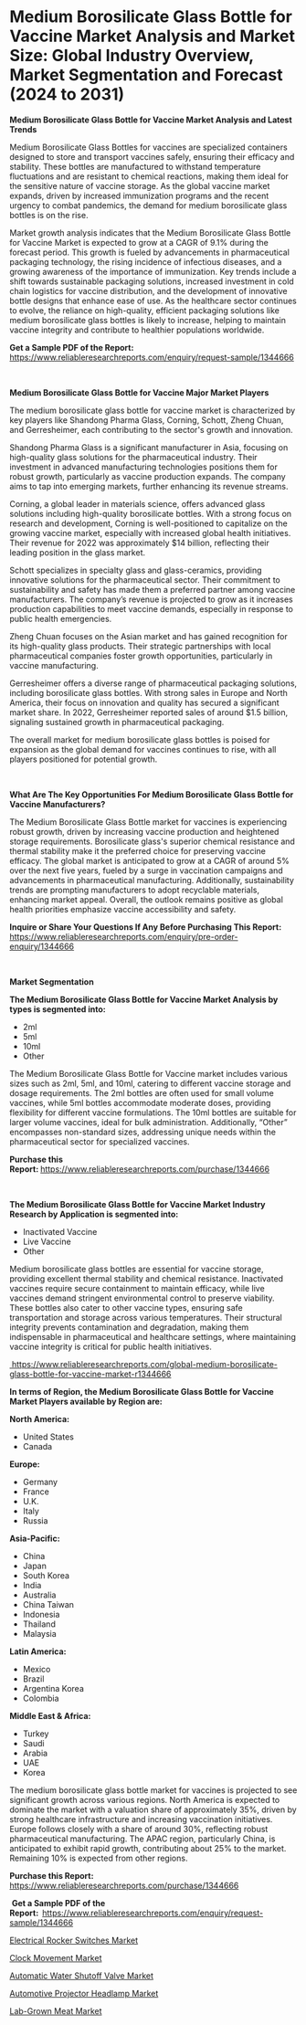 <p><h1>Medium Borosilicate Glass Bottle for Vaccine Market Analysis and Market Size: Global Industry Overview, Market Segmentation and Forecast (2024 to 2031)</h1></p><p><strong>Medium Borosilicate Glass Bottle for Vaccine Market Analysis and Latest Trends</strong></p>
<p><p>Medium Borosilicate Glass Bottles for vaccines are specialized containers designed to store and transport vaccines safely, ensuring their efficacy and stability. These bottles are manufactured to withstand temperature fluctuations and are resistant to chemical reactions, making them ideal for the sensitive nature of vaccine storage. As the global vaccine market expands, driven by increased immunization programs and the recent urgency to combat pandemics, the demand for medium borosilicate glass bottles is on the rise.</p><p>Market growth analysis indicates that the Medium Borosilicate Glass Bottle for Vaccine Market is expected to grow at a CAGR of 9.1% during the forecast period. This growth is fueled by advancements in pharmaceutical packaging technology, the rising incidence of infectious diseases, and a growing awareness of the importance of immunization. Key trends include a shift towards sustainable packaging solutions, increased investment in cold chain logistics for vaccine distribution, and the development of innovative bottle designs that enhance ease of use. As the healthcare sector continues to evolve, the reliance on high-quality, efficient packaging solutions like medium borosilicate glass bottles is likely to increase, helping to maintain vaccine integrity and contribute to healthier populations worldwide.</p></p>
<p><strong>Get a Sample PDF of the Report:&nbsp;</strong> <a href="https://www.reliableresearchreports.com/enquiry/request-sample/1344666?utm_campaign=83&utm_medium=2&utm_source=Github&utm_content=ia&utm_term=30092024&utm_id=medium-borosilicate-glass-bottle-for-vaccine">https://www.reliableresearchreports.com/enquiry/request-sample/1344666</a></p>
<p>&nbsp;</p>
<p><strong>Medium Borosilicate Glass Bottle for Vaccine Major Market Players</strong></p>
<p><p>The medium borosilicate glass bottle for vaccine market is characterized by key players like Shandong Pharma Glass, Corning, Schott, Zheng Chuan, and Gerresheimer, each contributing to the sector's growth and innovation.</p><p>Shandong Pharma Glass is a significant manufacturer in Asia, focusing on high-quality glass solutions for the pharmaceutical industry. Their investment in advanced manufacturing technologies positions them for robust growth, particularly as vaccine production expands. The company aims to tap into emerging markets, further enhancing its revenue streams.</p><p>Corning, a global leader in materials science, offers advanced glass solutions including high-quality borosilicate bottles. With a strong focus on research and development, Corning is well-positioned to capitalize on the growing vaccine market, especially with increased global health initiatives. Their revenue for 2022 was approximately $14 billion, reflecting their leading position in the glass market.</p><p>Schott specializes in specialty glass and glass-ceramics, providing innovative solutions for the pharmaceutical sector. Their commitment to sustainability and safety has made them a preferred partner among vaccine manufacturers. The company’s revenue is projected to grow as it increases production capabilities to meet vaccine demands, especially in response to public health emergencies.</p><p>Zheng Chuan focuses on the Asian market and has gained recognition for its high-quality glass products. Their strategic partnerships with local pharmaceutical companies foster growth opportunities, particularly in vaccine manufacturing.</p><p>Gerresheimer offers a diverse range of pharmaceutical packaging solutions, including borosilicate glass bottles. With strong sales in Europe and North America, their focus on innovation and quality has secured a significant market share. In 2022, Gerresheimer reported sales of around $1.5 billion, signaling sustained growth in pharmaceutical packaging.</p><p>The overall market for medium borosilicate glass bottles is poised for expansion as the global demand for vaccines continues to rise, with all players positioned for potential growth.</p></p>
<p>&nbsp;</p>
<p><strong>What Are The Key Opportunities For Medium Borosilicate Glass Bottle for Vaccine Manufacturers?</strong></p>
<p><p>The Medium Borosilicate Glass Bottle market for vaccines is experiencing robust growth, driven by increasing vaccine production and heightened storage requirements. Borosilicate glass's superior chemical resistance and thermal stability make it the preferred choice for preserving vaccine efficacy. The global market is anticipated to grow at a CAGR of around 5% over the next five years, fueled by a surge in vaccination campaigns and advancements in pharmaceutical manufacturing. Additionally, sustainability trends are prompting manufacturers to adopt recyclable materials, enhancing market appeal. Overall, the outlook remains positive as global health priorities emphasize vaccine accessibility and safety.</p></p>
<p><strong>Inquire or Share Your Questions If Any Before Purchasing This Report:</strong> <a href="https://www.reliableresearchreports.com/enquiry/pre-order-enquiry/1344666?utm_campaign=83&utm_medium=2&utm_source=Github&utm_content=ia&utm_term=30092024&utm_id=medium-borosilicate-glass-bottle-for-vaccine">https://www.reliableresearchreports.com/enquiry/pre-order-enquiry/1344666</a></p>
<p>&nbsp;</p>
<p><strong>Market Segmentation</strong></p>
<p><strong>The Medium Borosilicate Glass Bottle for Vaccine Market Analysis by types is segmented into:</strong></p>
<p><ul><li>2ml</li><li>5ml</li><li>10ml</li><li>Other</li></ul></p>
<p><p>The Medium Borosilicate Glass Bottle for Vaccine market includes various sizes such as 2ml, 5ml, and 10ml, catering to different vaccine storage and dosage requirements. The 2ml bottles are often used for small volume vaccines, while 5ml bottles accommodate moderate doses, providing flexibility for different vaccine formulations. The 10ml bottles are suitable for larger volume vaccines, ideal for bulk administration. Additionally, “Other” encompasses non-standard sizes, addressing unique needs within the pharmaceutical sector for specialized vaccines.</p></p>
<p><strong>Purchase this Report:&nbsp;</strong><a href="https://www.reliableresearchreports.com/purchase/1344666?utm_campaign=83&utm_medium=2&utm_source=Github&utm_content=ia&utm_term=30092024&utm_id=medium-borosilicate-glass-bottle-for-vaccine">https://www.reliableresearchreports.com/purchase/1344666</a></p>
<p>&nbsp;</p>
<p><strong>The Medium Borosilicate Glass Bottle for Vaccine Market Industry Research by Application is segmented into:</strong></p>
<p><ul><li>Inactivated Vaccine</li><li>Live Vaccine</li><li>Other</li></ul></p>
<p><p>Medium borosilicate glass bottles are essential for vaccine storage, providing excellent thermal stability and chemical resistance. Inactivated vaccines require secure containment to maintain efficacy, while live vaccines demand stringent environmental control to preserve viability. These bottles also cater to other vaccine types, ensuring safe transportation and storage across various temperatures. Their structural integrity prevents contamination and degradation, making them indispensable in pharmaceutical and healthcare settings, where maintaining vaccine integrity is critical for public health initiatives.</p></p>
<p><a href="https://www.reliableresearchreports.com/global-medium-borosilicate-glass-bottle-for-vaccine-market-r1344666?utm_campaign=83&utm_medium=2&utm_source=Github&utm_content=ia&utm_term=30092024&utm_id=medium-borosilicate-glass-bottle-for-vaccine">&nbsp;https://www.reliableresearchreports.com/global-medium-borosilicate-glass-bottle-for-vaccine-market-r1344666</a></p>
<p><strong>In terms of Region, the Medium Borosilicate Glass Bottle for Vaccine Market Players available by Region are:</strong></p>
<p>
    <p> <strong> North America: </strong>
        <ul>
            <li>United States</li>
            <li>Canada</li>
        </ul>
        </p> 
    <p> <strong> Europe: </strong>
        <ul>
            <li>Germany</li>
            <li>France</li>
            <li>U.K.</li>
            <li>Italy</li>
            <li>Russia</li>
        </ul>
        </p> 
    <p> <strong> Asia-Pacific: </strong>
        <ul>
            <li>China</li>
            <li>Japan</li>
            <li>South Korea</li>
            <li>India</li>
            <li>Australia</li>
            <li>China Taiwan</li>
            <li>Indonesia</li>
            <li>Thailand</li>
            <li>Malaysia</li>
        </ul>
        </p> 
    <p> <strong> Latin America: </strong>
        <ul>
            <li>Mexico</li>
            <li>Brazil</li>
            <li>Argentina Korea</li>
            <li>Colombia</li>
        </ul>
        </p> 
    <p> <strong> Middle East & Africa: </strong>
        <ul>
            <li>Turkey</li>
            <li>Saudi</li>
            <li>Arabia</li>
            <li>UAE</li>
            <li>Korea</li>
        </ul>
    </p>
    </p>
<p><p>The medium borosilicate glass bottle market for vaccines is projected to see significant growth across various regions. North America is expected to dominate the market with a valuation share of approximately 35%, driven by strong healthcare infrastructure and increasing vaccination initiatives. Europe follows closely with a share of around 30%, reflecting robust pharmaceutical manufacturing. The APAC region, particularly China, is anticipated to exhibit rapid growth, contributing about 25% to the market. Remaining 10% is expected from other regions.</p></p>
<p><strong>Purchase this Report: </strong><a href="https://www.reliableresearchreports.com/purchase/1344666?utm_campaign=83&utm_medium=2&utm_source=Github&utm_content=ia&utm_term=30092024&utm_id=medium-borosilicate-glass-bottle-for-vaccine">https://www.reliableresearchreports.com/purchase/1344666</a></p>
<p>&nbsp;<strong>Get a Sample PDF of the Report:&nbsp;&nbsp;</strong><a href="https://www.reliableresearchreports.com/enquiry/request-sample/1344666?utm_campaign=83&utm_medium=2&utm_source=Github&utm_content=ia&utm_term=30092024&utm_id=medium-borosilicate-glass-bottle-for-vaccine">https://www.reliableresearchreports.com/enquiry/request-sample/1344666</a></p>
<p><strong></strong></p>
<p><p><a href="https://issuu.com/reportprime-2/docs/electrical-rocker-switches-market-s_037e2539b9551c?utm_campaign=83&utm_medium=2&utm_source=Github&utm_content=ia&utm_term=30092024&utm_id=medium-borosilicate-glass-bottle-for-vaccine">Electrical Rocker Switches Market</a></p><p><a href="https://issuu.com/reportprime-2/docs/clock-movement-market-size-2030.ppt_0fc5c747dd46ce?utm_campaign=83&utm_medium=2&utm_source=Github&utm_content=ia&utm_term=30092024&utm_id=medium-borosilicate-glass-bottle-for-vaccine">Clock Movement Market</a></p><p><a href="https://www.linkedin.com/pulse/automatic-water-shutoff-valve-market-report-product-type-1pbwf?utm_campaign=83&utm_medium=2&utm_source=Github&utm_content=ia&utm_term=30092024&utm_id=medium-borosilicate-glass-bottle-for-vaccine">Automatic Water Shutoff Valve Market</a></p><p><a href="https://github.com/MatthewHernandez403/Market-Research-Report-List-1/blob/main/automotive-projector-headlamp-market.md?utm_campaign=83&utm_medium=2&utm_source=Github&utm_content=ia&utm_term=30092024&utm_id=medium-borosilicate-glass-bottle-for-vaccine">Automotive Projector Headlamp Market</a></p><p><a href="https://github.com/MoonZANDRA/Market-Research-Report-List-1/blob/main/lab-grown-meat-market.md?utm_campaign=83&utm_medium=2&utm_source=Github&utm_content=ia&utm_term=30092024&utm_id=medium-borosilicate-glass-bottle-for-vaccine">Lab-Grown Meat Market</a></p></p>